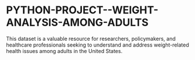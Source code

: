 # PYTHON-PROJECT--WEIGHT-ANALYSIS-AMONG-ADULTS
This dataset is a valuable resource for researchers, policymakers, and healthcare professionals seeking to understand and address weight-related health issues among adults in the United States.
